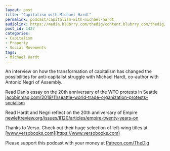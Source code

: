 ```yaml
---
layout: post
title: "Capitalism with Michael Hardt"
permalink: podcast/capitalism-with-michael-hardt
audiolink: https://media.blubrry.com/thedig/content.blubrry.com/thedig/The_Dig-EP_231-Hardt.mp3
post_id: 1427
categories: 
- Capitalism
- Property
- Social Movements
tags: 
- Michael Hardt
---
```


An interview on how the transformation of capitalism has changed the possibilities for anti-capitalist struggle with Michael Hardt, co-author with Antonio Negri of 
Assembly.

Read Dan's essay on the 20th anniversary of the WTO protests in Seattle 
[jacobinmag.com/2019/11/seattle-world-trade-organization-protests-socialism](https://jacobinmag.com/2019/11/seattle-world-trade-organization-protests-socialism)

Read Hardt and Negri reflect on the 20th anniversary of 
Empire 
[newleftreview.org/issues/II120/articles/empire-twenty-years-on](https://newleftreview.org/issues/II120/articles/empire-twenty-years-on)

Thanks to Verso. Check out their huge selection of left-wing titles at 
[www.versobooks.com](https://www.versobooks.com)

Please support this podcast with your money at 
[Patreon.com/TheDig](https://Patreon.com/TheDig)